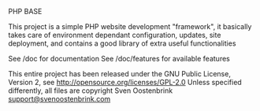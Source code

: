 PHP BASE

This project is a simple PHP website development "framework", it basically takes care of environment dependant configuration, updates, site deployment, and contains a good library of extra useful functionalities

See /doc for documentation
See /doc/features for available features

This entire project has been released under the GNU Public License, Version 2, see http://opensource.org/licenses/GPL-2.0
Unless specified differently, all files are copyright Sven Oostenbrink <support@svenoostenbrink.com>
